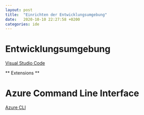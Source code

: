 ```yaml
---
layout: post
title:  "Einrichten der Entwicklungsumgebung"
date:   2020-10-10 22:27:58 +0200
categories: ide 
---
```


# Entwicklungsumgebung #
[Visual Studio Code](https://code.visualstudio.com/Download)

** Extensions **

# Azure Command Line Interface #
[Azure CLI](https://docs.microsoft.com/en-us/cli/azure/install-azure-cli)

